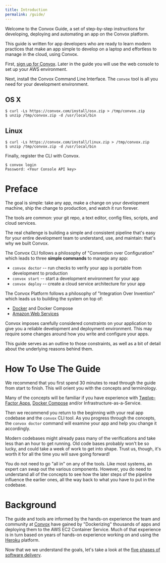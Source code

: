 ```yaml
---
title: Introduction
permalink: /guide/
---
```


Welcome to the Convox Guide, a set of step-by-step instructions for developing, deploying and automating an app on the Convox platform.

This guide is written for app developers who are ready to learn modern practices that make an app simple to develop on a laptop and effortless to manage in the cloud, using Convox.

First, <a href="https://console.convox.com/grid/signup" target="_blank">sign up for Convox</a>. Later in the guide you will use the web console to set up your AWS environment.

Next, install the Convox Command Line Interface. The `convox` tool is all you need for your development environment.

## OS X

```
$ curl -Ls https://convox.com/install/osx.zip > /tmp/convox.zip
$ unzip /tmp/convox.zip -d /usr/local/bin
```

## Linux

```
$ curl -Ls https://convox.com/install/linux.zip > /tmp/convox.zip
$ unzip /tmp/convox.zip -d /usr/local/bin
```

Finally, register the CLI with Convox.

```
$ convox login
Password: <Your Console API key>
```

# Preface

The goal is simple: take any app, make a change on your development machine, ship the change to production, and watch it run forever.

The tools are common: your git repo, a text editor, config files, scripts, and cloud services.

The real challenge is building a simple and consistent pipeline that's easy for your entire development team to understand, use, and maintain: that's why we built Convox.

The Convox CLI follows a philosophy of "Convention over Configuration" which leads to three **simple commands** to manage any app:

* `convox doctor` -- run checks to verify your app is portable from development to production
* `convox start` -- start a development environment for your app
* `convox deploy` -- create a cloud service architecture for your app

The Convox Platform follows a philosophy of "Integration Over Invention" which leads us to building the system on top of:

* [Docker](https://docker.com) and Docker Compose
* [Amazon Web Services](https://aws.amazon.com/)

Convox imposes carefully considered constraints on your application to give you a reliable development and deployment environment. This may require some changes around how you write and configure your apps.

This guide serves as an outline to those constraints, as well as a bit of detail about the underlying reasons behind them.

# How To Use The Guide

We recommend that you first spend 30 minutes to read through the guide from start to finish. This will orient you with the concepts and terminology.

Many of the concepts will be familiar if you have experience with [Twelve-Factor Apps](https://12factor.net/), [Docker Compose](https://docs.docker.com/compose/overview/) and/or Infrastructure-as-a-Service.

Then we recommend you return to the beginning with your real app codebase and the `convox` CLI tool. As you progress through the concepts, the `convox doctor` command will examine your app and help you change it accordingly.

Modern codebases might already pass many of the verifications and take less than an hour to get running. Old code bases probably won't be so lucky, and could take a week of work to get into shape. Trust us, though, it's worth it for all the time you will save going forward!

You do not need to go "all in" on any of the tools. Like most systems, an expert can swap out the various components. However, you do need to understand all of the concepts to see how the later steps of the pipeline influence the earlier ones, all the way back to what you have to put in the codebase.

# Background

The guide and tools are informed by the hands-on experience the team and community at [Convox](https://convox.com) have gained by "Dockerizing" thousands of apps and deploying them to the AWS EC2 Container Service. Much of that experience is in turn based on years of hands-on experience working on and using the [Heroku](https://heroku.com) platform.

Now that we we understand the goals, let's take a look at the [five phases of software delivery](/guide/overview/).
